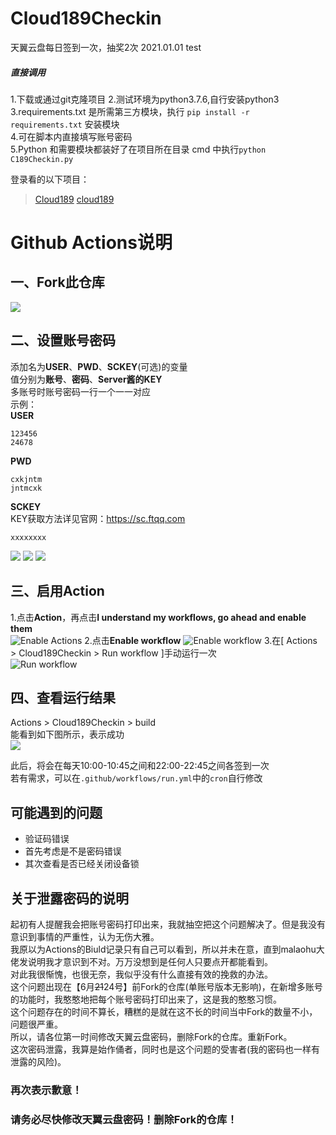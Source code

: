 # Cloud189Checkin
天翼云盘每日签到一次，抽奖2次
2021.01.01 test
##### 直接调用
1.下载或通过git克隆项目 
2.测试环境为python3.7.6,自行安装python3  
3.requirements.txt 是所需第三方模块，执行 `pip install -r requirements.txt` 安装模块  
4.可在脚本内直接填写账号密码  
5.Python 和需要模块都装好了在项目所在目录 cmd 中执行``python C189Checkin.py ``

登录看的以下项目：
> [Cloud189](https://github.com/Dawnnnnnn/Cloud189)
> [cloud189](https://github.com/Aruelius/cloud189)

# Github Actions说明
## 一、Fork此仓库
![](http://tu.yaohuo.me/imgs/2020/06/f059fe73afb4ef5f.png)
## 二、设置账号密码
添加名为**USER**、**PWD**、**SCKEY**(可选)的变量  
值分别为**账号**、**密码**、**Server酱的KEY**  
多账号时账号密码一行一个一一对应  
示例：  
**USER**
```
123456
24678
```
**PWD**
```
cxkjntm
jntmcxk
```
**SCKEY**  
KEY获取方法详见官网：https://sc.ftqq.com

```
xxxxxxxx
```
![](http://tu.yaohuo.me/imgs/2020/06/748bf9c0ca6143cd.png)
![](http://tu.yaohuo.me/imgs/2020/06/af2013b1ef5d8430.png)
![](http://tu.yaohuo.me/imgs/2020/06/09c22adcec7b5d81.png)


## 三、启用Action
1.点击**Action**，再点击**I understand my workflows, go ahead and enable them**  
![Enable Actions](http://tu.yaohuo.me/imgs/2020/06/34ca160c972b9927.png)
2.点击**Enable workflow**
![Enable workflow](https://tu.yaohuo.me/imgs/2020/12/bfbae0a0f094daf1.jpg)
3.在[ Actions > Cloud189Checkin > Run workflow ]手动运行一次  
![Run workflow](https://tu.yaohuo.me/imgs/2020/12/3ac171041a7f730e.png)

## 四、查看运行结果
Actions > Cloud189Checkin > build  
能看到如下图所示，表示成功  
![](https://tu.yaohuo.me/imgs/2020/12/fd318c951e1c9b3b.jpg)

此后，将会在每天10:00-10:45之间和22:00-22:45之间各签到一次  
若有需求，可以在``.github/workflows/run.yml``中的``cron``自行修改

## 可能遇到的问题
* 验证码错误  
* 首先考虑是不是密码错误  
* 其次查看是否已经关闭设备锁  

## 关于泄露密码的说明
起初有人提醒我会把账号密码打印出来，我就抽空把这个问题解决了。但是我没有意识到事情的严重性，认为无伤大雅。  
我原以为Actions的Biuld记录只有自己可以看到，所以并未在意，直到malaohu大佬发说明我才意识到不对。万万没想到是任何人只要点开都能看到。  
对此我很惭愧，也很无奈，我似乎没有什么直接有效的挽救的办法。  
这个问题出现在【6月~~21~~24号】前Fork的仓库(单账号版本无影响)，在新增多账号的功能时，我憨憨地把每个账号密码打印出来了，这是我的憨憨习惯。  
这个问题存在的时间不算长，糟糕的是就在这不长的时间当中Fork的数量不小，问题很严重。  
所以，请各位第一时间修改天翼云盘密码，删除Fork的仓库。重新Fork。  
这次密码泄露，我算是始作俑者，同时也是这个问题的受害者(我的密码也一样有泄露的风险)。  

### 再次表示歉意！
### 请务必尽快修改天翼云盘密码！删除Fork的仓库！
